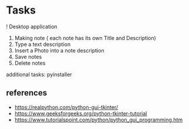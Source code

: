 
# Tasks

! Desktop application

1. Making note ( each note has its own Title and Description)
2. Type a text description
3. Insert a Photo into a note description
4. Save notes
5. Delete notes

additional tasks:
pyinstaller

## references

* <https://realpython.com/python-gui-tkinter/>
* <https://www.geeksforgeeks.org/python-tkinter-tutorial>
* <https://www.tutorialspoint.com/python/python_gui_programming.htm>
